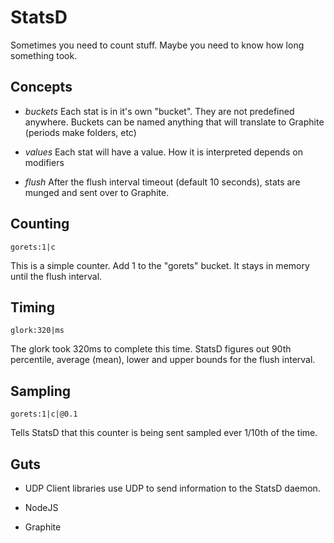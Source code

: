 StatsD
======

Sometimes you need to count stuff.
Maybe you need to know how long something took.


Concepts
--------

* *buckets*
  Each stat is in it's own "bucket". They are not predefined anywhere. Buckets can be named anything that will translate to Graphite (periods make folders, etc)

* *values*
  Each stat will have a value. How it is interpreted depends on modifiers
  
* *flush*
  After the flush interval timeout (default 10 seconds), stats are munged and sent over to Graphite.

Counting
--------

    gorets:1|c

This is a simple counter. Add 1 to the "gorets" bucket. It stays in memory until the flush interval.


Timing
------

    glork:320|ms

The glork took 320ms to complete this time. StatsD figures out 90th percentile, average (mean), lower and upper bounds for the flush interval.

Sampling
--------

    gorets:1|c|@0.1

Tells StatsD that this counter is being sent sampled ever 1/10th of the time.


Guts
----

* UDP
  Client libraries use UDP to send information to the StatsD daemon.

* NodeJS
* Graphite
